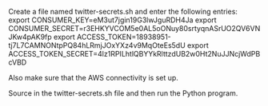 Create a file named twitter-secrets.sh and enter the following entries:
export CONSUMER_KEY=eM3ut7jgin19G3lwJguRDH4Ja
export CONSUMER_SECRET=r3EHKYVCOM5e0AL5oONuy80srtyqnASrUO2QV6VNJKw4pAK9fp
export ACCESS_TOKEN=18938951-tj7L7CAMNONtpPQ84hLRmjJOxYXz4v9MqOteEs5dU
export ACCESS_TOKEN_SECRET=4lz1RPILhtlQBYYkRlttzdUB2w0Ht2NuJJNcjWdPBcVBD

Also make sure that the AWS connectivity is set up.

Source in the twitter-secrets.sh file and then run the Python program.

